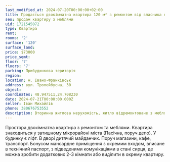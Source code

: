 ```yaml
---
last_modified_at: 2024-07-20T00:00:00+02:00
title: Продається двокімнатна квартира 120 м² з ремонтом від власника на Тролейбусній
seo: продам квартиру з меблями
uid: 1721545072
type: Квартира
rent:
rooms: '2'
surface: '120'
surface_land:
price: $73000
price_sqmt:
floor: '7'
floors: '7'
parking: Прибудинкова територія
region:
location: м. Івано-Франківськ
address: вул. Тролейбусна, 30
object:
coordinates: 48.947511,24.708230
date: 2024-07-21T00:00:00.000Z
seller: Іван Михайлів
phone: 380676753552
description: Вторинна житлова нерухомість, житло відремонтоване з меблями і технікою, придатне і готове для проживання
---
```


Простора двокімнатна квартира з ремонтом та меблями. Квартира знаходиться у затишному мікрорайоні міста (Пасічна, поруч депо). У будинку є ліфт. В дворі дитячий майданчик. Поруч магазини, кафе, транспорт. Бонусом мансардне приміщення з окремим входом, вписане в технічний паспорт, з підведеними комунікаціями в стані сирця, де можна зробити додаткових 2-3 кімнати або виділити в окрему квартиру.
